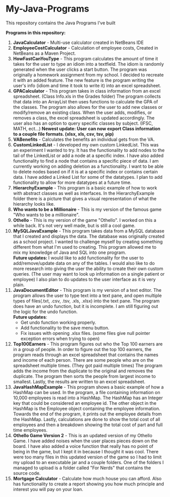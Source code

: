 # My-Java-Programs
This repository contains the Java Programs I've built

<b>Programs in this repository:</b>
<ol>
<li><b>JavaCalculator</b> - Multi-use calculator created in NetBeans IDE</li>
<li><b>EmployeeCostCalculator</b> - Calculation of employee costs, Created in NetBeans as a Maven Project.</li>
<li><b>HowFastCanYouType</b> - This program calculates the amount of time it takes for the user to type an idiom into a textfield. The idiom is randomly generated when the user clicks a start button. The program was originally a homework assignment from my school. I decided to recreate it with an added feature. The new feature is the program writing the user's info (idiom and time it took to write it) into an excel spreadsheet.</li>
<li><b>GPACalculator</b> - This program takes in class information from an excel spreadsheet. (Class Info.xls in the Grades folder) The program collects that data into an ArrayList then uses functions to calculate the GPA of the classes. The program also allows for the user to add new classes or modify/remove an existing class. When the user adds, modifies, or removes a class, the excel spreadsheet is updated accordingly. The user also has an option to query specific classes by subject. (IFSC, MATH, ect...) <b>Newest update: User can now export Class information to a couple file formats. (xlsx, xls, csv, tsv, pip)</b><br>
  <li><b>VABenefits</b> - Calculates the benefits an individual gets from the VA.</li>
  <li><b>CustomLinkedList</b> - I developed my own custom LinkedList. This was an experiment I wanted to try. It has the functionality to add nodes to the tail of the LinkedList or add a node at a specific index. I have also added functionality to find a node that contains a specific piece of data. I am currently working on adding deletion as a functionality. I want to be able to delete nodes based on if it is at a specific index or contains certain data. I have added a Linked List for some of the datatypes. I plan to add functionality to allow for more datatypes at a future time.</li>
  <li><b>HierarchyExample</b> - This program is a basic example of how to work with abstract classes as well as interfaces. In the HierarchyExample folder there is a picture that gives a visual representation of what the hierarchy looks like.</li>
  <li><b>Who wants to be a Millionaire</b> - This is my version of the famous game "Who wants to be a millionaire".</li>
  <li><b>Othello</b> - This is my version of the game "Othello". I worked on this a while back. It's not very well made, but is still a cool game.</li>
  <li><b>MySQLJavaExample</b> - This program takes data from a MySQL database that I created and displays the data. The database was originally created as a school project. I wanted to challenge myself by creating something different from what I'm used to creating. This program allowed me to mix my knowledge of Java and SQL into one program.<br>
    <b>Future updates: </b>I would like to add functionality for the user to add/remove/update data on any of the tables. I would also like to do more research into giving the user the ability to create their own custom queries. (The user may want to look up information on a single patient or employee) I also plan to do updates to the user interface as it is very plain.</li>
  <li><b>JavaDocumentEditor</b> - This program is my version of a text editor. The program allows the user to type text into a text pane, and open multiple types of files(.txt, .csv, .tsv, .xls, .xlsx) into the text pane. The program does have an undo function, but it is incomplete. I am still figuring out the logic for the undo function. <br>
    <b>Future updates</b>:<br> <ul><li>Get undo function working properly.</li>
    <li>Add functionality to the save menu button.</li>
    <li>Fix issues with opening .xlsx files. (some files give null pointer exception errors when trying to open)</li>
    </ul>
  </li>
  <li><b>Top100Earners</b> - This program figures out who the Top 100 earners are in a group of people. In order to figure out the top 100 earners, the program reads through an excel spreadsheet that contains the names and income of each person. There are some people who are on the spreadsheet multiple times. (They got paid multiple times) The program adds the income from the duplicate to the original and removes the duplicate. The program then sorts the people from largest income to smallest. Lastly, the results are written to an excel spreadsheet.</li>
  <li><b>JavaHashMapExample</b> - This program shows a basic example of how a HashMap can be used. In the program, a file containing information on 10,000 employees is read into a HashMap. The HashMap has an Integer key that could be considered an employee id. The other object in the HashMap is the Employee object containing the employee information. Towards the end of the program, it prints out the employee details from the HashMap. Lastly, calculations are done to show the total cost of all employees and then a breakdown showing the total cost of part and full time employees.</li>
  <li><b>Othello Game Version 2</b> - This is an updated version of my Othello Game. I have added noises when the user places pieces down on the board. I have also added a voice function that really has no point of being in the game, but I kept it in because I thought it was cool. There were too many files in this updated version of the game so I had to limit my upload to an executable jar and a couple folders. One of the folders I managed to upload is a folder called "For Nerds" that contains the source code.</li>
  <li><b>Mortgage Calculator</b> - Calculate how much house you can afford. Also has functionality to create a report showing you how much principle and interest you will pay on your loan.</li>
</ol>
